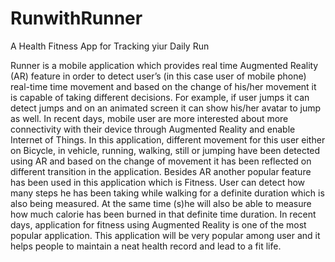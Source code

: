# RunwithRunner
A Health Fitness App for Tracking yiur Daily Run

Runner  is a mobile application which provides real time Augmented Reality (AR) feature in order to detect user’s  (in this case user of mobile phone) real-time time movement and based on the change of  his/her movement it is capable of taking different decisions. For example, if user jumps it can detect jumps and on an animated screen it can show his/her avatar to jump as well. 
In recent days, mobile user are more interested about more connectivity with their device through Augmented Reality and enable Internet of Things. In this application, different movement for this user either on Bicycle, in vehicle, running, walking, still or jumping have been detected using AR and based on the change of movement it has been reflected on different transition in the application. Besides AR another popular feature has been used in this application which is Fitness. User can detect how many steps he has been taking while walking for a definite duration which is also being measured.  At the same time (s)he will also be able to measure how much calorie has been burned in that definite time duration. 
In recent days, application for fitness using Augmented Reality is one of the most popular application. This application will be very popular among user and it helps people to maintain a neat health record and lead to a fit life. 

